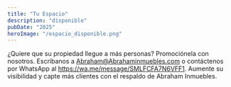 ```yaml
---
title: "Tu Espacio"
description: "disponible"
pubDate: "2025"
heroImage: "/espacio_disponible.png"
---
```


¿Quiere que su propiedad llegue a más personas? Promociónela con nosotros. Escríbanos a Abraham@Abrahaminmuebles.com o contáctenos por WhatsApp al https://wa.me/message/SMLFCFA7N6VFF1. Aumente su visibilidad y capte más clientes con el respaldo de Abraham Inmuebles.
